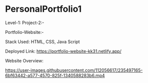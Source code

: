 # PersonalPortfolio1
Level-1: Project-2:-

Portfolio-Website:-

Stack Used: HTML, CSS, Java Script

Deployed Link: https://portfolio-website-kk31.netlify.app/

Website Overview:


https://user-images.githubusercontent.com/112056617/235497165-6bf63442-a577-4570-825f-1340588283b6.mp4
